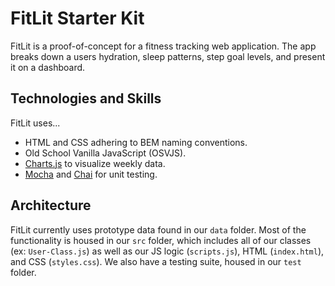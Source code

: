 # FitLit Starter Kit

FitLit is a proof-of-concept for a fitness tracking web application. The app breaks down a users hydration, sleep patterns, step goal levels, and present it on a dashboard. 

## Technologies and Skills

FitLit uses...
* HTML and CSS adhering to BEM naming conventions.
* Old School Vanilla JavaScript (OSVJS).
* [Charts.js](https://www.chartjs.org/) to visualize weekly data. 
* [Mocha](https://mochajs.org/) and [Chai](https://www.chaijs.com/) for unit testing.  

## Architecture
FitLit currently uses prototype data found in our `data` folder. Most of the functionality is housed in our `src` folder, which includes all of our classes (ex: `User-Class.js`) as well as our JS logic (`scripts.js`), HTML (`index.html`), and CSS (`styles.css`). We also have a testing suite, housed in our `test` folder.